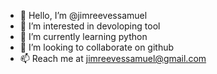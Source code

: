 - 👋 Hello, I’m @jimreevessamuel
- 👀 I’m interested in devoloping tool
- 🌱 I’m currently learning python
- 💞️ I’m looking to collaborate on github
- 📫 Reach me at jimreevessamuel@gmail.com
<!---
jimreevessamuel/jimreevessamuel is a ✨ special ✨ repository because its `README.md` (this file) appears on your GitHub profile.
You can click the Preview link to take a look at your changes.
--->
